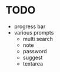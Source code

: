 # TODO

- progress bar
- various prompts
    - multi search
    - note
    - password
    - suggest
    - textarea